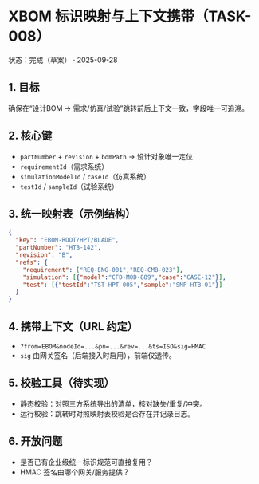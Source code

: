 # XBOM 标识映射与上下文携带（TASK-008）

状态：完成（草案） · 2025-09-28

## 1. 目标
确保在“设计BOM → 需求/仿真/试验”跳转前后上下文一致，字段唯一可追溯。

## 2. 核心键
- `partNumber` + `revision` + `bomPath` → 设计对象唯一定位
- `requirementId`（需求系统）
- `simulationModelId` / `caseId`（仿真系统）
- `testId` / `sampleId`（试验系统）

## 3. 统一映射表（示例结构）
```json
{
  "key": "EBOM-ROOT/HPT/BLADE",
  "partNumber": "HTB-142",
  "revision": "B",
  "refs": {
    "requirement": ["REQ-ENG-001","REQ-CMB-023"],
    "simulation": [{"model":"CFD-MOD-889","case":"CASE-12"}],
    "test": [{"testId":"TST-HPT-005","sample":"SMP-HTB-01"}]
  }
}
```

## 4. 携带上下文（URL 约定）
- `?from=EBOM&nodeId=...&pn=...&rev=...&ts=ISO&sig=HMAC`
- `sig` 由网关签名（后端接入时启用），前端仅透传。

## 5. 校验工具（待实现）
- 静态校验：对照三方系统导出的清单，核对缺失/重复/冲突。
- 运行校验：跳转时对照映射表校验是否存在并记录日志。

## 6. 开放问题
- 是否已有企业级统一标识规范可直接复用？
- HMAC 签名由哪个网关/服务提供？

